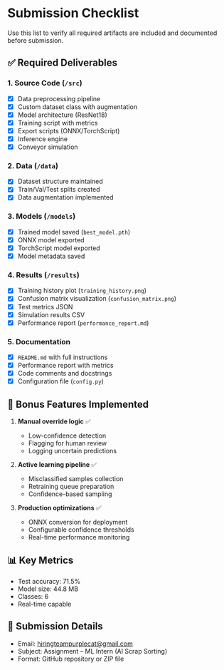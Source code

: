 ﻿# Submission Checklist

Use this list to verify all required artifacts are included and documented before submission.

## ✅ Required Deliverables

### 1. Source Code (`/src`)
- [x] Data preprocessing pipeline
- [x] Custom dataset class with augmentation
- [x] Model architecture (ResNet18)
- [x] Training script with metrics
- [x] Export scripts (ONNX/TorchScript)
- [x] Inference engine
- [x] Conveyor simulation

### 2. Data (`/data`)
- [x] Dataset structure maintained
- [x] Train/Val/Test splits created
- [x] Data augmentation implemented

### 3. Models (`/models`)
- [x] Trained model saved (`best_model.pth`)
- [x] ONNX model exported
- [x] TorchScript model exported
- [x] Model metadata saved

### 4. Results (`/results`)
- [x] Training history plot (`training_history.png`)
- [x] Confusion matrix visualization (`confusion_matrix.png`)
- [x] Test metrics JSON
- [x] Simulation results CSV
- [x] Performance report (`performance_report.md`)

### 5. Documentation
- [x] `README.md` with full instructions
- [x] Performance report with metrics
- [x] Code comments and docstrings
- [x] Configuration file (`config.py`)

## 🎯 Bonus Features Implemented

1. **Manual override logic** ✅
   - Low-confidence detection
   - Flagging for human review
   - Logging uncertain predictions

2. **Active learning pipeline** ✅
   - Misclassified samples collection
   - Retraining queue preparation
   - Confidence-based sampling

3. **Production optimizations** ✅
   - ONNX conversion for deployment
   - Configurable confidence thresholds
   - Real-time performance monitoring

## 📊 Key Metrics
- Test accuracy: 71.5%
- Model size: 44.8 MB
- Classes: 6
- Real-time capable

## 📧 Submission Details
- Email: hiringteampurplecat@gmail.com
- Subject: Assignment – ML Intern (AI Scrap Sorting)
- Format: GitHub repository or ZIP file

